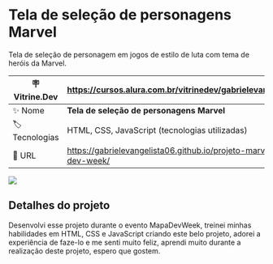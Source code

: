 # Tela de seleção de personagens Marvel

Tela de seleção de personagem em jogos de estilo de luta com tema de heróis da Marvel.

| :placard: Vitrine.Dev | https://cursos.alura.com.br/vitrinedev/gabrielevangelista094   |
| --------------------- | -------------------------------------------------------------- |
| :sparkles: Nome       | **Tela de seleção de personagens Marvel**                                            |
| :label: Tecnologias   | HTML, CSS, JavaScript (tecnologias utilizadas)                 |
| :rocket: URL          | https://gabrielevangelista06.github.io/projeto-marvel-mapa-dev-week/ |

![](https://i.ibb.co/MD51cnF/Captura-de-tela-2022-10-22-000005.png#vitrinedev)

## Detalhes do projeto

Desenvolvi esse projeto durante o evento MapaDevWeek, treinei minhas habilidades em HTML, CSS e JavaScript criando este belo projeto, adorei a experiência de faze-lo e me senti muito feliz, aprendi muito durante a realização deste projeto, espero que gostem.

